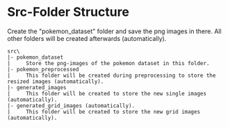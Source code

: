 # Src-Folder Structure

Create the "pokemon_dataset" folder and save the png images in there. All other folders will be created afterwards (automatically).

```
src\
|- pokemon_dataset
|     Store the png-images of the pokemon dataset in this folder.
|- pokemon_preprocessed
|     This folder will be created during preprocessing to store the resized images (automatically).
|- generated_images
|     This folder will be created to store the new single images (automatically).
|- generated_grid_images (automatically).
|     This folder will be created to store the new grid images (automatically).
```
